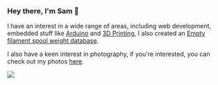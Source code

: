 ### Hey there, I'm Sam 👋

I have an interest in a wide range of areas, including web development, embedded stuff like [Arduino](https://github.com/samster395/Arduino-Stuff) and [3D Printing](https://www.printables.com/@samster395), I also created an [Empty filament spool weight database](https://emptyspool.github.io/).

I also have a keen interest in photography, if you're interested, you can check out my photos [here](https://samsstills.co.uk/).

<!--<p><img src="https://github-readme-stats.vercel.app/api?username=samster395&show_icons=true&theme=prussian&include_all_commits=true&hide=issues&count_private=true?"><img src="https://github-readme-stats.vercel.app/api/top-langs/?username=samster395&layout=compact&theme=prussian&hide=css,starlark?" height="170"><p>-->

<!--<p><img src="https://streak-stats.demolab.com?user=samster395&theme=transparent&mode=weekly"><p>-->

[![](https://visitcount.itsvg.in/api?id=samster395&label=Profile%20Views&color=12&icon=0&pretty=true)](https://visitcount.itsvg.in)

<!--
**ToXIc-Dev/ToXIc-Dev** is a ✨ _special_ ✨ repository because its `README.md` (this file) appears on your GitHub profile.

Here are some ideas to get you started:

- 🔭 I’m currently working on ...
- 🌱 I’m currently learning ...
- 👯 I’m looking to collaborate on ...
- 🤔 I’m looking for help with ...
- 💬 Ask me about ...
- 📫 How to reach me: ...
- 😄 Pronouns: ...
- ⚡ Fun fact: ...
-->

